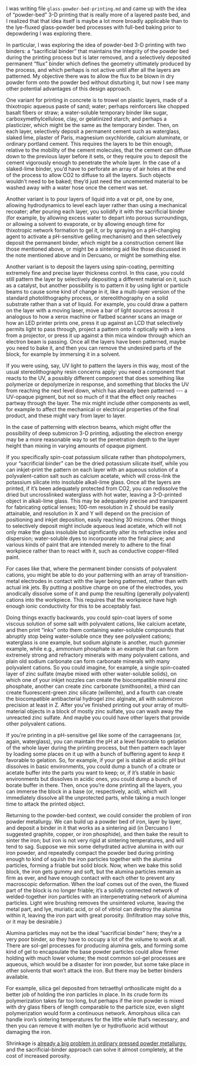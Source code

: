I was writing file `glass-powder-bed-printing.md` and came up with the
idea of “powder-bed” 3-D printing that is really more of a layered
paste bed, and I realized that that idea itself is maybe a lot more
broadly applicable than to the lye-fluxed glass-powder bed processes
with full-bed baking prior to depowdering I was exploring there.

In particular, I was exploring the idea of powder-bed 3-D printing
with two binders: a “sacrificial binder” that maintains the integrity
of the powder bed during the printing process but is later removed,
and a selectively deposited permanent “flux” binder which defines the
geometry ultimately produced by the process, and which perhaps is not
active until after all the layers are patterned.  My objective there
was to allow the flux to be blown in dry powder form onto the powder
bed without disturbing it, but now I see many other potential
advantages of this design approach.

One variant for printing in concrete is to trowel on plastic layers,
made of a thixotropic aqueous paste of sand; water; perhaps
reinforcers like chopped basalt fibers or straw; a water-soluble
temporary binder like sugar, carboxymethylcellulose, clay, or
gelatinized starch; and perhaps a plasticizer, which might be the same
as the temporary binder.  Then, on each layer, selectively deposit a
permanent cement such as waterglass, slaked lime, plaster of Paris,
magnesium oxychloride, calcium aluminate, or ordinary portland cement.
This requires the layers to be thin enough, relative to the mobility
of the cement molecules, that the cement can diffuse down to the
previous layer before it sets, or they require you to deposit the
cement vigorously enough to penetrate the whole layer.  In the case of
a slaked-lime binder, you’d have to perforate an array of air holes at
the end of the process to allow CO2 to diffuse to all the layers.
Such objects wouldn’t need to be baked; they’d just need the
uncemented material to be washed away with a water hose once the
cement was set.

Another variant is to pour layers of liquid into a vat or pit, one by
one, allowing hydrodynamics to level each layer rather than using a
mechanical recoater; after pouring each layer, you solidify it with
the sacrificial binder (for example, by allowing excess water to
depart into porous surroundings, or allowing a solvent to evaporate,
or by allowing enough time for thixotropic network formation to gel
it, or by spraying on a pH-changing agent to activate a pH-sensitive
gelling mechanism) and then selectively deposit the permanent binder,
which might be a construction cement like those mentioned above, or
might be a sintering aid like those discussed in the note mentioned
above and in Dercuano, or might be something else.

Another variant is to deposit the layers using spin-coating,
permitting extremely fine and precise layer thickness control.  In
this case, you could still pattern the layer by selectively depositing
a different material on it, such as a catalyst, but another
possibility is to pattern it by using light or particle beams to cause
some kind of change in it, like a multi-layer version of the standard
photolithography process, or stereolithography on a solid substrate
rather than a vat of liquid.  For example, you could draw a pattern on
the layer with a moving laser, move a bar of light sources across it
analogous to how a xerox machine or flatbed scanner scans an image or
how an LED printer prints one, press it up against an LCD that
selectively permits light to pass through, project a pattern onto it
optically with a lens from a projector, or press it up against a thin
mica window through which an electron beam is passing.  Once all the
layers have been patterned, maybe you need to bake it, and then you
can remove the undesired parts of the block, for example by immersing
it in a solvent.

If you were using, say, UV light to pattern the layers in this way,
most of the usual stereolithography resin concerns apply: you need a
component that reacts to the UV, a possibly different component that
does something like polymerize or depolymerize in response, and
something that blocks the UV from reaching the next level down, which
has already been patterned --- a UV-opaque pigment, but not so much of
it that the effect only reaches partway through the layer.  The mix
might include other components as well, for example to affect the
mechanical or electrical properties of the final product, and these
might vary from layer to layer.

In the case of patterning with electron beams, which might offer the
possibility of deep submicron 3-D printing, adjusting the electron
energy may be a more reasonable way to set the penetration depth to
the layer height than mixing in varying amounts of opaque pigment.

If you specifically spin-coat potassium silicate rather than
photopolymers, your “sacrificial binder” can be the dried potassium
silicate itself, while you can inkjet-print the pattern on each layer
with an aqueous solution of a polyvalent-cation salt such as calcium
acetate, which will cross-link the potassium silicate into insoluble
alkali-lime glass.  Once all the layers are printed, if it’s been
adequately protected from CO2, you can redissolve the dried but
uncrosslinked waterglass with hot water, leaving a 3-D-printed object
in alkali-lime glass.  This may be adequately precise and transparent
for fabricating optical lenses; 100-nm resolution in Z should be
easily attainable, and resolution in X and Y will depend on the
precision of positioning and inkjet deposition, easily reaching 30
microns.  Other things to selectively deposit might include aqueous
lead acetate, which will not only make the glass insoluble but
significantly alter its refractive index and dispersion; water-soluble
dyes to incorporate into the final piece; and various kinds of paint
that are intended merely to adhere to the final workpiece rather than
to react with it, such as conductive copper-filled paint.

For cases like that, where the permanent binder consists of polyvalent
cations, you might be able to do your patterning with an array of
transition-metal electrodes in contact with the layer being patterned,
rather than with actual ink jets.  By putting a positive charge on one
of the electrodes, you anodically dissolve some of it and pump the
resulting (generally polyvalent) cations into the workpiece.  This
requires that the workpiece have high enough ionic conductivity for
this to be acceptably fast.

Doing things exactly backwards, you could spin-coat layers of some
viscous solution of some salt with polyvalent cations, like calcium
acetate, and then print “inks” onto them containing water-soluble
compounds that abruptly stop being water-soluble once they see
polyvalent cations; waterglass is one example, but sodium alginate is
another, much gummier example, while e.g., ammonium phosphate is an
example that can form extremely strong and refractory minerals with
many polyvalent cations, and plain old sodium carbonate can form
carbonate minerals with many polyvalent cations.  So you could
imagine, for example, a single spin-coated layer of zinc sulfate
(maybe mixed with other water-soluble solids), on which one of your
inkjet nozzles can create the biocompatible mineral zinc phosphate,
another can create zinc carbonate (smithsonite), a third can create
fluorescent-green zinc silicate (willemite), and a fourth can create
the biocompatible antibacterial hydrogel zinc alginate, all with
submicron precision at least in Z.  After you’ve finished printing out
your array of multi-material objects in a block of mostly zinc
sulfate, you can wash away the unreacted zinc sulfate.  And maybe you
could have other layers that provide other polyvalent cations.

If you’re printing in a pH-sensitive gel like some of the carrageenans
(or, again, waterglass), you can maintain the pH at a level favorable
to gelation of the whole layer during the printing process, but then
pattern each layer by loading some places on it up with a bunch of
buffering agent to *keep* it favorable to gelation.  So, for example,
if your gel is stable at acidic pH but dissolves in basic
environments, you could dump a bunch of a citrate or acetate buffer
into the parts you want to keep; or, if it’s stable in basic
environments but dissolves in acidic ones, you could dump a bunch of
borate buffer in there.  Then, once you’re done printing all the
layers, you can immerse the block in a base (or, respectively, acid),
which will immediately dissolve all the unprotected parts, while
taking a much longer time to attack the printed object.

Returning to the powder-bed context, we could consider the problem of
iron powder metallurgy.  We can build up a powder bed of iron, layer
by layer, and deposit a binder in it that works as a sintering aid (in
Dercuano I suggested graphite, copper, or iron phosphide), and then
bake the result to sinter the iron; but iron is not very rigid at
sintering temperatures, and will tend to sag.  Suppose we mix some
dehydrated active alumina in with our iron powder, and repeatedly
compact the powder bed during printing enough to kind of squish the
iron particles together with the alumina particles, forming a friable
but solid block.  Now, when we bake this solid block, the iron gets
gummy and soft, but the alumina particles remain as firm as ever, and
have enough contact with each other to prevent any macroscopic
deformation.  When the loaf comes out of the oven, the fluxed part of
the block is no longer friable; it’s a solidly connected network of
welded-together iron particles with an interpenetrating network of
alumina particles.  Light wire brushing removes the unsintered volume,
leaving the metal part, and lye, muriatic acid, or oil of vitriol can
destroy the alumina within it, leaving the iron part with great
porosity.  (Infiltration may solve this, or it may be desirable.)

Alumina particles may not be the ideal “sacrificial binder” here;
they’re a very poor binder, so they have to occupy a lot of the volume
to work at all.  There are sol-gel processes for producing alumina
gels, and forming some kind of gel to encapsulate the base powder
particles could allow firmer holding with much lower volume; the most
common sol-gel processes are aqueous, which would be a disaster for
iron powder, but some take place in other solvents that won’t attack
the iron.  But there may be better binders available.

For example, silica gel deposited from tetraethyl orthosilicate might
do a better job of holding the iron particles in place.  In its crude
form its polymerization takes far too long, but perhaps if the iron
powder is mixed with dry glass fibers of length comparable to the
particle size, even slight polymerization would form a continuous
network.  Amorphous silica can handle iron’s sintering temperatures
for the little while that’s necessary, and then you can remove it with
molten lye or hydrofluoric acid without damaging the iron.

Shrinkage is [already a big problem in ordinary pressed powder
metallurgy][0], and the sacrificial-binder approach can solve it
almost completely, at the cost of increased porosity.

[0]: https://www.hoganas.com/globalassets/download-media/sharepoint/handbooks---all-documents/handbook-2_production_of_sintered_components_december_2013_0675hog_interactive.pdf

